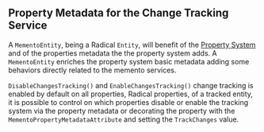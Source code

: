 ## Property Metadata for the Change Tracking Service

A `MementoEntity`, being a Radical `Entity`, will benefit of the [Property System](/entities/property-system.md) and of the properties metadata the the property system adds. A `MementoEntity` enriches the property system basic metadata adding some behaviors directly related to the memento services.

`DisableChangesTracking()` and `EnableChangesTracking()` change tracking is enabled by default on all properties, Radical properties, of a tracked entity, it is possible to control on which properties disable or enable the tracking system via the property metadata or decorating the property with the `MementoPropertyMetadataAttribute` and setting the `TrackChanges` value.